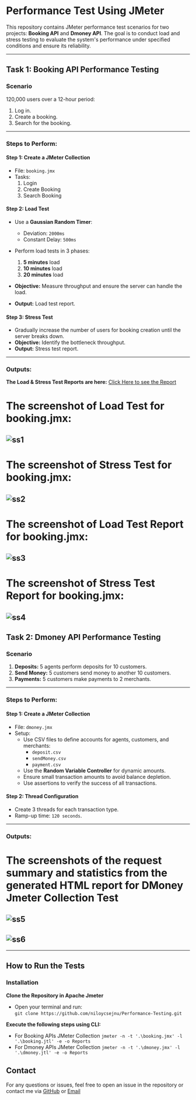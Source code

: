 # Performance Test Using JMeter

This repository contains JMeter performance test scenarios for two projects: **Booking API** and **Dmoney API**. The goal is to conduct load and stress testing to evaluate the system's performance under specified conditions and ensure its reliability. 

---

## Task 1: Booking API Performance Testing

### Scenario
120,000 users over a 12-hour period:
1. Log in.
2. Create a booking.
3. Search for the booking.

---

### Steps to Perform:

#### **Step 1: Create a JMeter Collection**
- File: `booking.jmx`
- Tasks:
  1. Login
  2. Create Booking
  3. Search Booking

#### **Step 2: Load Test**
- Use a **Gaussian Random Timer**:
  - Deviation: `2000ms`
  - Constant Delay: `500ms`
- Perform load tests in 3 phases:
  1. **5 minutes** load
  2. **10 minutes** load
  3. **20 minutes** load

- **Objective:** Measure throughput and ensure the server can handle the load.
- **Output:** Load test report.

#### **Step 3: Stress Test**
- Gradually increase the number of users for booking creation until the server breaks down.
- **Objective:** Identify the bottleneck throughput.
- **Output:** Stress test report.

---

### Outputs:
**The Load & Stress Test Reports are here:** [Click Here to see the Report](https://docs.google.com/spreadsheets/d/1Qe05DvqD-Lm7qvrr7jMmFAW35OGkguFX/edit?usp=sharing&ouid=105207321304680998857&rtpof=true&sd=true) 

# The screenshot of Load Test for booking.jmx:

![ss1](https://github.com/user-attachments/assets/89e06818-efd7-48c3-a98b-3ec70c433bf9
)
---
# The screenshot of Stress Test for booking.jmx:
![ss2](https://github.com/user-attachments/assets/65c0be55-a4b3-4af8-b01f-59472c932c2b
)
-
# The screenshot of Load Test Report for booking.jmx:

![ss3](https://github.com/user-attachments/assets/b9918dcf-d7ec-447d-88b3-9be2be8e7bf7
)
---
# The screenshot of Stress Test Report for booking.jmx:

![ss4](https://github.com/user-attachments/assets/fabc80fe-fd67-4a0d-9d3a-2672816483e6
)
---


## Task 2: Dmoney API Performance Testing

### Scenario
1. **Deposits:** 5 agents perform deposits for 10 customers.
2. **Send Money:** 5 customers send money to another 10 customers.
3. **Payments:** 5 customers make payments to 2 merchants.

---

### Steps to Perform:

#### **Step 1: Create a JMeter Collection**
- File: `dmoney.jmx`
- Setup:
  - Use CSV files to define accounts for agents, customers, and merchants:
    - `deposit.csv`
    - `sendMoney.csv`
    - `payment.csv`
  - Use the **Random Variable Controller** for dynamic amounts.
  - Ensure small transaction amounts to avoid balance depletion.
  - Use assertions to verify the success of all transactions.

#### **Step 2: Thread Configuration**
- Create 3 threads for each transaction type.
- Ramp-up time: `120 seconds`.

---

### Outputs:
# The screenshots of the request summary and statistics from the generated HTML report for DMoney Jmeter Collection Test 

![ss5](https://github.com/user-attachments/assets/64351159-4b52-4a0f-adfd-d7753a95fb04
)
---

![ss6](https://github.com/user-attachments/assets/22b91f06-b14e-4cee-aaa7-4945e94c6b2c
)
-

---

## How to Run the Tests

### Installation
**Clone the Repository in Apache Jmeter**  
- Open your terminal and run:  
   `git clone https://github.com/niloycsejnu/Performance-Testing.git`
  
**Execute the following steps using CLI:**
- For Booking APIs JMeter Collection
 `jmeter -n -t '.\booking.jmx' -l '.\booking.jtl' -e -o Reports`
- For Dmoney APIs JMeter Collection
 `jmeter -n -t '.\dmoney.jmx' -l '.\dmoney.jtl' -e -o Reports`

## Contact

For any questions or issues, feel free to open an issue in the repository or contact me via [GitHub](https://github.com/niloycsejnu) or [Email](niloydatta0011@gmail.com)
